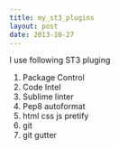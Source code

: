 ```yaml
---
title: my_st3_plugins
layout: post
date: 2013-10-27
---
```


I use following ST3 pluging 

1. Package Control
2. Code Intel
3. Sublime linter
4. Pep8 autoformat
5. html css js pretify
6. git
7. git gutter
